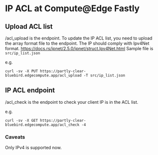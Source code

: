 # IP ACL at Compute@Edge Fastly

## Upload ACL list
/acl_upload is the endpoint. To update the IP ACL list, you need to upload the array format file to the endpoint. The IP should comply with Ipv4Net format. https://docs.rs/ipnet/2.5.0/ipnet/struct.Ipv4Net.html Sample file is `src/ip_list.json`

e.g.

```
curl -sv -X PUT https://partly-clear-bluebird.edgecompute.app/acl_upload -T src/ip_list.json
```

## IP ACL endpoint
/acl_check is the endpoint to check your client IP is in the ACL list.

e.g.

```
curl -sv -X GET https://partly-clear-bluebird.edgecompute.app/acl_check -4
```

### Caveats
Only IPv4 is supported now.
